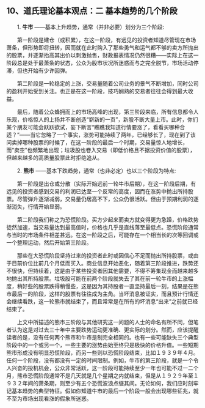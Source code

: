 ## 10、道氏理论基本观点：二 基本趋势的几个阶段

　　1. **牛市** ——基本上升趋势，通常（并非必要）划分为三个阶段:

　　第一阶段是建仓（或积累），在这一阶段，有远见的投资者知道尽管现在市场萧条，但形势即将扭转，因而就在此时购入了那些勇气和运气都不够的卖方所抛出的股票，并逐渐抬高其出价以刺激抛售，财政报表情况仍然很糟——实际上在这一阶段总是处于最萧条的状态，公众为股市状况所迷惑而与之完全脱节，市场活动停滞，但也开始有少许回弹。

　　第二阶段是一轮稳定的上涨，交易量随着公司业务的景气不断增加，同时公司的盈利开始受到关注。也正是在这一阶段，技巧娴熟的交易者往往会得到最大收益。

　　最后，随着公众蜂拥而上的市场高峰的出现，第三阶段来临，所有信息都令人乐观，价格惊人的上扬并不断创造“崭新的一页”，新股不断大量上市。此时，你们某个朋友可能会跃跃欲试，妄下断言“瞧瞧我知道行情要涨了，看看买哪种合适？”——当它忽略了一个事实，涨势可能持续了两年，已经够长了，现在到了该问卖掉哪种股票的时候了，在这一阶段的最后一个时期，交易量惊人地增长，而“卖空”也频繁地出现；垃圾股也卷入交易（即低价格且不据投资价值的股票），但越来越多的高质量股票此时拒绝追从。

　　2. **熊市** ——基本下跌趋势，通常（也非必定）也以三个阶段为特点:

　　第一阶段是出仓或分散（实际开始远前一轮牛市后期），在这一阶段后期，有远见的投资者感到交易的利润已达至一个反常的高度，因而在涨势中抛出所持股票。尽管弹升逐渐减弱，交易量仍居高不下，公众仍很活跃。但由于预期利润的逐渐消失，行情开始显弱。

　　第二阶段我们称之为恐慌阶段。买方少起来而卖方就变得更为急躁，价格跌势徒然加速，当交易量达到最高值时，价格也几乎是直线落至最低点。恐慌阶段通常与当时的市场条件相差甚远。在这一阶段之后，可能存在一个相当长的次等回调或一个整理运动，然后开始第三阶段。

　　那些在大恐慌阶段坚持过来的投资者此时或因信心不足而抛出所持股票，或由于目前价位比前几个月低而买入。商业信息开始恶化，随着第三阶段推进，跌势还不很快，但持续着，这是由于某些投资者因其他需要，不得不筹集现金而越来越多地抛出其所持股票。垃圾股可能在前两个阶段就失去了其在前一轮牛市的上涨幅度，稍好些的股票跌得稍慢些，这是因为其持股者一直坚持最后一刻，结果是在熊市最后一的阶段，这样的股票有往往成为主角。当坏消息被证实，而且预计行情还会继续看跌，这一轮熊市就结束了，而且常常是在所有的坏消息“出来”之前就已经结束了。

　　上文中所描述的熊市三阶段与其他研究这一问题的人士的命名有所不同，但笔者认为这是对过去三十年中主要跌势运动更准确、更实际的划分。然而，应该提醒读者的是，没有任何两个熊市和牛市是制完全相同的。也有一些可能缺失三个典型阶段中的一个或另一个，一些主要的涨势由始至终只是极快的价格升值。一些短期熊市形成没有明显恐慌阶段，而另一些则以恐慌阶段结束，比如１９３９年４月。任何一个阶段，没有都没有一定的时间限制。例如，牛市的第三阶段，就是一个令人兴奋的投机机会，公众非常活跃，这一阶段可能持续至少一年也可能不过一二个月，熊市恐慌阶段通常不是几天就是几个星期之内就结束，但是从１９２９年至１９３２年间的萧条期，则至少有五个恐慌波浪点缀其间。无论如何，我们应时刻牢记基本趋势的典型特征。假如你知道牛市的最后一个阶段一般会出现哪些征兆，就不至为市场出现看涨的假象所迷惑。

